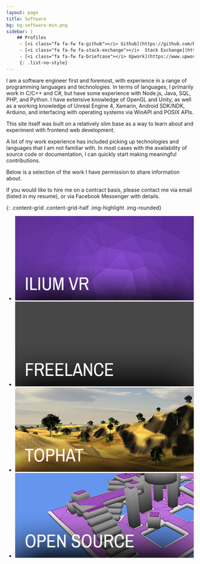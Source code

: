 ```yaml
---
layout: page
title: Software
bg: bg-software-min.png
sidebar: |
    ## Profiles
     - [<i class="fa fa-fw fa-github"></i> Github](https://github.com/Robmaister){: .button .ext-link}
     - [<i class="fa fa-fw fa-stack-exchange"></i>  Stack Exchange](https://stackexchange.com/users/1137359/robert-rouhani){: .button .ext-link}
     - [<i class="fa fa-fw fa-briefcase"></i> Upwork](https://www.upwork.com/freelancers/~015965a66489d54196){: .button .ext-link}
     {: .list-no-style}
---
```


I am a software engineer first and foremost, with experience in a range of
programming languages and technologies. In terms of languages, I primarily
work in C/C++ and C#, but have some experience with Node.js, Java, SQL, PHP,
and Python. I have extensive knowledge of OpenGL and Unity, as well as a
working knowledge of Unreal Engine 4, Xamarin, Android SDK/NDK, Arduino, and
interfacing with operating systems via WinAPI and POSIX APIs.

This site itself was built on a relatively slim base as a way to learn about
and experiment with frontend web development.

A lot of my work experience has included picking up technologies and languages
that I am not familiar with. In most cases with the availability of source
code or documentation, I can quickly start making meaningful contributions.

Below is a selection of the work I have permission to share information about.

If you would like to hire me on a contract basis, please contact me via email
(listed in my resume), or via Facebook Messenger with details.

{: .content-grid  .content-grid-half .img-highlight .img-rounded}
 - [![Ilium VR](/img/software/category_sw_ilium.jpg)](/software/ilium-vr/)
 - [![Freelance](/img/software/category_sw_freelance.jpg)](/software/freelance/)
 - [![TopHat](/img/software/category_sw_tophat.jpg)](/software/tophat/)
 - [![Open Source](/img/software/category_sw_opensource.jpg)](/software/open-source/)
